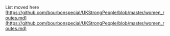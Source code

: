 List moved here [https://github.com/bourbonspecial/UKStrongPeople/blob/master/women_routes.md](https://github.com/bourbonspecial/UKStrongPeople/blob/master/women_routes.md)